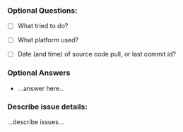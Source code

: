 ### Optional Questions:

- [ ] What tried to do?



- [ ] What platform used? 



- [ ] Date (and time) of source code pull, or last commit id? 

### Optional Answers 

- ...answer here... 

### Describe issue details: 

...describe issues... 





